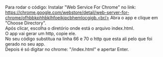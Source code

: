 Para rodar o código:
Instalar "Web Service For Chrome" no link: https://chrome.google.com/webstore/detail/web-server-for-chrome/ofhbbkphhbklhfoeikjpcbhemlocgigb.<br/>
Abra o app e clique em "Choose Directory".<br/>
Após clicar, escolha o diretório onde está o arquivo index.html.<br/>
O app vai gerar um http, copie ele.<br/>
No seu código substitua na linha 66 e 70 o http que esta ali pelo que foi gerado no seu app.<br/>
Depois é só digitar no chrome: "<http gerado pelo app>/index.html" e apertar Enter.
